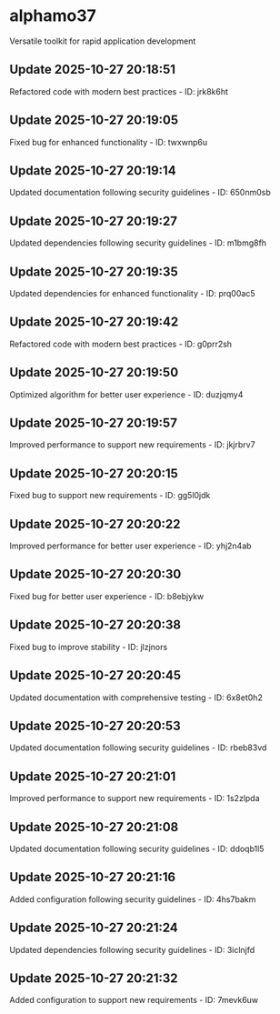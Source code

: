 # alphamo37
Versatile toolkit for rapid application development

## Update 2025-10-27 20:18:51
Refactored code with modern best practices - ID: jrk8k6ht


## Update 2025-10-27 20:19:05
Fixed bug for enhanced functionality - ID: twxwnp6u


## Update 2025-10-27 20:19:14
Updated documentation following security guidelines - ID: 650nm0sb


## Update 2025-10-27 20:19:27
Updated dependencies following security guidelines - ID: m1bmg8fh


## Update 2025-10-27 20:19:35
Updated dependencies for enhanced functionality - ID: prq00ac5


## Update 2025-10-27 20:19:42
Refactored code with modern best practices - ID: g0prr2sh


## Update 2025-10-27 20:19:50
Optimized algorithm for better user experience - ID: duzjqmy4


## Update 2025-10-27 20:19:57
Improved performance to support new requirements - ID: jkjrbrv7


## Update 2025-10-27 20:20:15
Fixed bug to support new requirements - ID: gg5l0jdk


## Update 2025-10-27 20:20:22
Improved performance for better user experience - ID: yhj2n4ab


## Update 2025-10-27 20:20:30
Fixed bug for better user experience - ID: b8ebjykw


## Update 2025-10-27 20:20:38
Fixed bug to improve stability - ID: jlzjnors


## Update 2025-10-27 20:20:45
Updated documentation with comprehensive testing - ID: 6x8et0h2


## Update 2025-10-27 20:20:53
Updated documentation following security guidelines - ID: rbeb83vd


## Update 2025-10-27 20:21:01
Improved performance to support new requirements - ID: 1s2zlpda


## Update 2025-10-27 20:21:08
Updated documentation following security guidelines - ID: ddoqb1l5


## Update 2025-10-27 20:21:16
Added configuration following security guidelines - ID: 4hs7bakm


## Update 2025-10-27 20:21:24
Updated dependencies following security guidelines - ID: 3iclnjfd


## Update 2025-10-27 20:21:32
Added configuration to support new requirements - ID: 7mevk6uw

